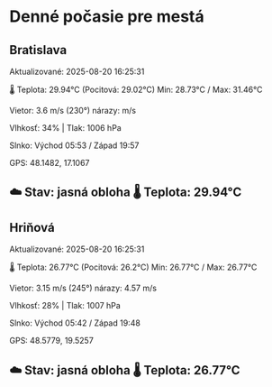 ﻿# Denné počasie pre mestá

## Bratislava
Aktualizované: 2025-08-20 16:25:31

🌡️ Teplota: 29.94°C 
(Pocitová: 29.02°C)
Min: 28.73°C / Max: 31.46°C

Vietor: 3.6 m/s    (230°) 
nárazy:  m/s

Vlhkosť: 34% | Tlak: 1006 hPa

Slnko: Východ 05:53 / Západ 19:57

GPS: 48.1482, 17.1067

☁️ Stav: jasná obloha        🌡️ Teplota: 29.94°C
---

## Hriňová
Aktualizované: 2025-08-20 16:25:31

🌡️ Teplota: 26.77°C 
(Pocitová: 26.2°C)
Min: 26.77°C / Max: 26.77°C

Vietor: 3.15 m/s (245°)
nárazy: 4.57 m/s

Vlhkosť: 28% | Tlak: 1007 hPa

Slnko: Východ 05:42 / Západ 19:48

GPS: 48.5779, 19.5257

☁️ Stav: jasná obloha        🌡️ Teplota: 26.77°C
---
